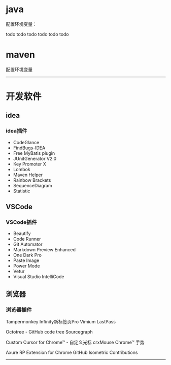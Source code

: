 
# java

配置环境变量：


todo 
todo 
todo 
todo 
todo 
todo 

# maven

配置环境变量

---


# 开发软件

## idea

### idea插件

- CodeGlance
- FindBugs-IDEA
- Free MyBatis plugin
- JUnitGenerator V2.0
- Key Promoter X
- Lombok
- Maven Helper
- Rainbow Brackets
- SequenceDiagram
- Statistic

## VSCode

### VSCode插件

- Beautify
- Code Runner
- Git Automator
- Markdown Preview Enhanced
- One Dark Pro
- Paste Image
- Power Mode
- Vetur
- Visual Studio IntelliCode






## 浏览器

### 浏览器插件
Tampermonkey
Infinity新标签页Pro
Vimium
LastPass

Octotree - GitHub code tree
Sourcegraph

Custom Cursor for Chrome™ - 自定义光标
crxMouse Chrome™ 手势

Axure RP Extension for Chrome
GitHub Isometric Contributions

---